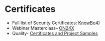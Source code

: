 # Certificates
- Full list of Security Certificates: [KnowBe4](https://github.com/Lunaura/Certificates/tree/SecurityCertificates))
- Webinar Masterclass– [ON24X](https://github.com/Lunaura/Certificates/blob/Misc-and-Leadership-Certificates/ON24X%20Masterclass.pdf)
- Quality- [Certificates and Project Samples](https://github.com/Lunaura/Certificates/tree/Quality-Certificates-and-Sample-Projects)

